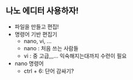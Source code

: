 ## 나노 에디터 사용하자! 
- 파일을 만들고 편집!
- 명령어 기반 편집기
  - nano, vi, ...
  - nano : 처음 쓰는 사람들
  - vi : 중 고급,,,... 익숙해지는대까지 수련이 필요
- nano 명령어  
  - ctrl + 6: 단어 감싸기?
